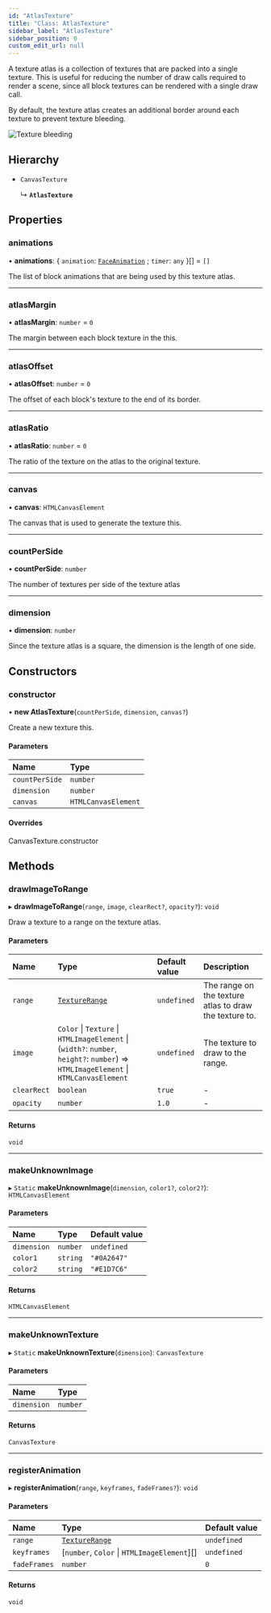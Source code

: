 ```yaml
---
id: "AtlasTexture"
title: "Class: AtlasTexture"
sidebar_label: "AtlasTexture"
sidebar_position: 0
custom_edit_url: null
---
```


A texture atlas is a collection of textures that are packed into a single texture.
This is useful for reducing the number of draw calls required to render a scene, since
all block textures can be rendered with a single draw call.

By default, the texture atlas creates an additional border around each texture to prevent
texture bleeding.

![Texture bleeding](/img/docs/texture-bleeding.png)

## Hierarchy

- `CanvasTexture`

  ↳ **`AtlasTexture`**

## Properties

### animations

• **animations**: { `animation`: [`FaceAnimation`](FaceAnimation.md) ; `timer`: `any`  }[] = `[]`

The list of block animations that are being used by this texture atlas.

___

### atlasMargin

• **atlasMargin**: `number` = `0`

The margin between each block texture in the this.

___

### atlasOffset

• **atlasOffset**: `number` = `0`

The offset of each block's texture to the end of its border.

___

### atlasRatio

• **atlasRatio**: `number` = `0`

The ratio of the texture on the atlas to the original texture.

___

### canvas

• **canvas**: `HTMLCanvasElement`

The canvas that is used to generate the texture this.

___

### countPerSide

• **countPerSide**: `number`

The number of textures per side of the texture atlas

___

### dimension

• **dimension**: `number`

Since the texture atlas is a square, the dimension is the length of one side.

## Constructors

### constructor

• **new AtlasTexture**(`countPerSide`, `dimension`, `canvas?`)

Create a new texture this.

#### Parameters

| Name | Type |
| :------ | :------ |
| `countPerSide` | `number` |
| `dimension` | `number` |
| `canvas` | `HTMLCanvasElement` |

#### Overrides

CanvasTexture.constructor

## Methods

### drawImageToRange

▸ **drawImageToRange**(`range`, `image`, `clearRect?`, `opacity?`): `void`

Draw a texture to a range on the texture atlas.

#### Parameters

| Name | Type | Default value | Description |
| :------ | :------ | :------ | :------ |
| `range` | [`TextureRange`](../modules.md#texturerange-2) | `undefined` | The range on the texture atlas to draw the texture to. |
| `image` | `Color` \| `Texture` \| `HTMLImageElement` \| (`width?`: `number`, `height?`: `number`) => `HTMLImageElement` \| `HTMLCanvasElement` | `undefined` | The texture to draw to the range. |
| `clearRect` | `boolean` | `true` | - |
| `opacity` | `number` | `1.0` | - |

#### Returns

`void`

___

### makeUnknownImage

▸ `Static` **makeUnknownImage**(`dimension`, `color1?`, `color2?`): `HTMLCanvasElement`

#### Parameters

| Name | Type | Default value |
| :------ | :------ | :------ |
| `dimension` | `number` | `undefined` |
| `color1` | `string` | `"#0A2647"` |
| `color2` | `string` | `"#E1D7C6"` |

#### Returns

`HTMLCanvasElement`

___

### makeUnknownTexture

▸ `Static` **makeUnknownTexture**(`dimension`): `CanvasTexture`

#### Parameters

| Name | Type |
| :------ | :------ |
| `dimension` | `number` |

#### Returns

`CanvasTexture`

___

### registerAnimation

▸ **registerAnimation**(`range`, `keyframes`, `fadeFrames?`): `void`

#### Parameters

| Name | Type | Default value |
| :------ | :------ | :------ |
| `range` | [`TextureRange`](../modules.md#texturerange-2) | `undefined` |
| `keyframes` | [`number`, `Color` \| `HTMLImageElement`][] | `undefined` |
| `fadeFrames` | `number` | `0` |

#### Returns

`void`
